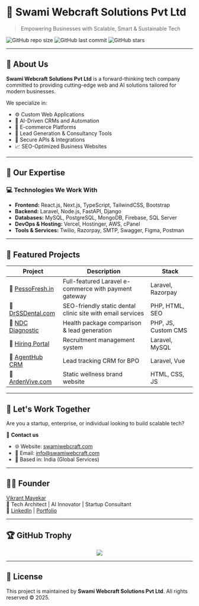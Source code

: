 # 🧠 Swami Webcraft Solutions Pvt Ltd

> Empowering Businesses with Scalable, Smart & Sustainable Tech

![GitHub repo size](https://img.shields.io/github/repo-size/vikrant-mayekar/Swami-Webcraft-Solutions-Pvt-Ltd?color=blue)
![GitHub last commit](https://img.shields.io/github/last-commit/vikrant-mayekar/Swami-Webcraft-Solutions-Pvt-Ltd?color=green)
![GitHub stars](https://img.shields.io/github/stars/vikrant-mayekar/Swami-Webcraft-Solutions-Pvt-Ltd?style=social)

---

## 🚀 About Us

**Swami Webcraft Solutions Pvt Ltd** is a forward-thinking tech company committed to providing cutting-edge web and AI solutions tailored for modern businesses.

We specialize in:
- ⚙️ Custom Web Applications
- 🧠 AI-Driven CRMs and Automation
- 🛒 E-commerce Platforms
- 🧾 Lead Generation & Consultancy Tools
- 🔐 Secure APIs & Integrations
- 📈 SEO-Optimized Business Websites

---

## 🧩 Our Expertise

### 💻 Technologies We Work With

- **Frontend:** React.js, Next.js, TypeScript, TailwindCSS, Bootstrap
- **Backend:** Laravel, Node.js, FastAPI, Django
- **Databases:** MySQL, PostgreSQL, MongoDB, Firebase, SQL Server
- **DevOps & Hosting:** Vercel, Hostinger, AWS, cPanel
- **Tools & Services:** Twilio, Razorpay, SMTP, Swagger, Figma, Postman

---

## 🌟 Featured Projects

| Project | Description | Stack |
|--------|-------------|-------|
| 🔗 [PessoFresh.in](https://pessofresh.in) | Full-featured Laravel e-commerce with payment gateway | Laravel, Razorpay |
| 🔗 [DrSSDental.com](https://drssdental.com) | SEO-friendly static dental clinic site with email services | PHP, HTML, SEO |
| 🔗 [NDC Diagnostic](https://ndcdiagnostic.in) | Health package comparison & lead generation | PHP, JS, Custom CMS |
| 🔗 [Hiring Portal](https://hiring.abss.co.in) | Recruitment management system | Laravel, MySQL |
| 🔗 [AgentHub CRM](https://agenthub.abss.co.in) | Lead tracking CRM for BPO | Laravel, Vue |
| 🔗 [ArdenVive.com](https://ardenvive.com) | Static wellness brand website | HTML, CSS, JS |

---

## 🤝 Let's Work Together

Are you a startup, enterprise, or individual looking to build scalable tech?

📩 **Contact us**  
- 🌐 Website: [swamiwebcraft.com](https://swamiwebcraft.com)  
- 📧 Email: [info@swamiwebcraft.com](mailto:info@swamiwebcraft.com)  
- 📍 Based in: India (Global Services)

---

## 👨‍💼 Founder

[Vikrant Mayekar](https://github.com/vikrant-mayekar)  
📌 Tech Architect | AI Innovator | Startup Consultant  
🔗 [LinkedIn](https://linkedin.com/in/vikrantmayekar) | [Portfolio](https://vikrantmayekar.vercel.app)

---

## 🏆 GitHub Trophy

<p align="center">
  <img src="https://github-profile-trophy.vercel.app/?username=vikrant-mayekar&theme=darkhub&title=Followers,Stars,Commits,Repositories" />
</p>

---

## 📌 License

This project is maintained by **Swami Webcraft Solutions Pvt Ltd**. All rights reserved ©️ 2025.

